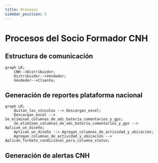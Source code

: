 ```yaml
---
title: Procesos
sidebar_position: 5
---
```


# Procesos del Socio Formador CNH

## Estructura de comunicación

```mermaid
graph LR;
    CNH-->Distribuidor;
    Distribuidor-->Vendedor;
    Vendedor-->Cliente;
```
## Generación de reportes plataforma nacional

```mermaid
graph LR;
    Quitan_los_vínculos --> Descargan_excel;
    Descargan_excel --> Se_eliminan_columnas_de_adc_batería_comentarios_y_gps;
    Se_eliminan_columnas_de_adc_batería_comentarios_y_gps --> Aplican_un_diseño;
    Aplican_un_diseño --> Agregan_columnas_de_actividad_y_ubicación;
    Agregan_columnas_de_actividad_y_ubicación --> Aplican_formato_condicional_para_columna_status;
```

## Generación de alertas CNH